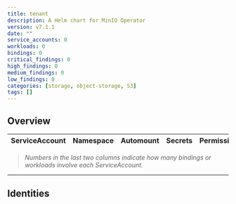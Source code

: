 ```yaml
---
title: tenant
description: A Helm chart for MinIO Operator
version: v7.1.1
date: ""
service_accounts: 0
workloads: 0
bindings: 0
critical_findings: 0
high_findings: 0
medium_findings: 0
low_findings: 0
categories: [storage, object-storage, S3]
tags: []
---
```


## Overview

| ServiceAccount | Namespace | Automount | Secrets | Permissions | Workloads |
| -------------- | --------- | --------- | ------- | ----------- | --------- |

> _Numbers in the last two columns indicate how many bindings or workloads involve each ServiceAccount._

---

## Identities
